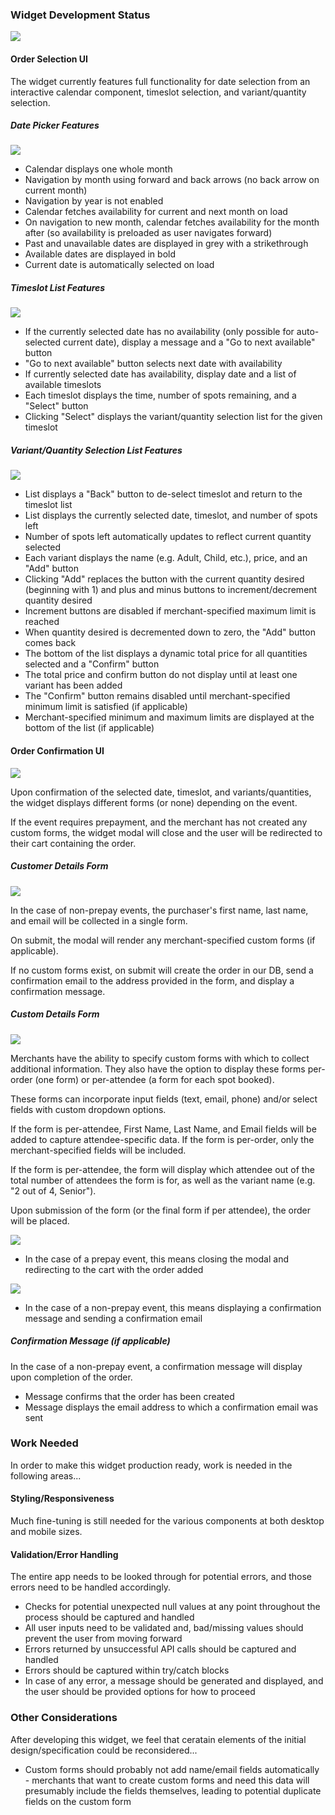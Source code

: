 ### Widget Development Status

![](https://www.dropbox.com/s/vzs85p2jhbefd6l/opening_modal.gif?raw=1)

#### Order Selection UI
The widget currently features full functionality for date selection from an interactive calendar component, timeslot selection, and variant/quantity selection.

##### Date Picker Features
![](https://www.dropbox.com/s/xz0b2mt9cfg93rj/calendar_cu.gif?raw=1)
* Calendar displays one whole month
* Navigation by month using forward and back arrows (no back arrow on current month)
* Navigation by year is not enabled
* Calendar fetches availability for current and next month on load
* On navigation to new month, calendar fetches availability for the month after (so availability is preloaded as user navigates forward)
* Past and unavailable dates are displayed in grey with a strikethrough
* Available dates are displayed in bold
* Current date is automatically selected on load

##### Timeslot List Features
![](https://www.dropbox.com/s/1l6elgc0hesem4l/date_selection.gif?raw=1)
* If the currently selected date has no availability (only possible for auto-selected current date), display a message and a "Go to next available" button
* "Go to next available" button selects next date with availability
* If currently selected date has availability, display date and a list of available timeslots
* Each timeslot displays the time, number of spots remaining, and a "Select" button
* Clicking "Select" displays the variant/quantity selection list for the given timeslot

##### Variant/Quantity Selection List Features
![](https://www.dropbox.com/s/hvibrchnpzosd7n/variant_selection_cu.gif?raw=1)
* List displays a "Back" button to de-select timeslot and return to the timeslot list
* List displays the currently selected date, timeslot, and number of spots left
* Number of spots left automatically updates to reflect current quantity selected
* Each variant displays the name (e.g. Adult, Child, etc.), price, and an "Add" button
* Clicking "Add" replaces the button with the current quantity desired (beginning with 1) and plus and minus buttons to increment/decrement quantity desired
* Increment buttons are disabled if merchant-specified maximum limit is reached
* When quantity desired is decremented down to zero, the "Add" button comes back
* The bottom of the list displays a dynamic total price for all quantities selected and a "Confirm" button
* The total price and confirm button do not display until at least one variant has been added
* The "Confirm" button remains disabled until merchant-specified minimum limit is satisfied (if applicable)
* Merchant-specified minimum and maximum limits are displayed at the bottom of the list (if applicable)

#### Order Confirmation UI
![](https://www.dropbox.com/s/89tkiyxpxzfj77a/CalendarFlowChart.png?raw=1)

Upon confirmation of the selected date, timeslot, and variants/quantities, the widget displays different forms (or none) depending on the event.

If the event requires prepayment, and the merchant has not created any custom forms, the widget modal will close and the user will be redirected to their cart containing the order.

##### Customer Details Form
![](https://www.dropbox.com/s/t0cvfv1v9m081a1/customer_info_small.png?raw=1)

In the case of non-prepay events, the purchaser's first name, last name, and email will be collected in a single form.

On submit, the modal will render any merchant-specified custom forms (if applicable).

If no custom forms exist, on submit will create the order in our DB, send a confirmation email to the address provided in the form, and display a confirmation message.

##### Custom Details Form
![](https://www.dropbox.com/s/ea2rzfqwt24si6j/custom_order_details_small.png?raw=1)

Merchants have the ability to specify custom forms with which to collect additional information. They also have the option to display these forms per-order (one form) or per-attendee (a form for each spot booked).

These forms can incorporate input fields (text, email, phone) and/or select fields with custom dropdown options.

If the form is per-attendee, First Name, Last Name, and Email fields will be added to capture attendee-specific data. If the form is per-order, only the merchant-specified fields will be included.

If the form is per-attendee, the form will display which attendee out of the total number of attendees the form is for, as well as the variant name (e.g. "2 out of 4, Senior").

Upon submission of the form (or the final form if per attendee), the order will be placed.

![](https://www.dropbox.com/s/jqo6ysem26neh6j/add_to_cart.gif?raw=1)

* In the case of a prepay event, this means closing the modal and redirecting to the cart with the order added

![](https://www.dropbox.com/s/lbhsip443dfy21o/free_confirmation.gif?raw=1)

* In the case of a non-prepay event, this means displaying a confirmation message and sending a confirmation email

##### Confirmation Message (if applicable)

In the case of a non-prepay event, a confirmation message will display upon completion of the order.

* Message confirms that the order has been created
* Message displays the email address to which a confirmation email was sent

### Work Needed
In order to make this widget production ready, work is needed in the following areas...

#### Styling/Responsiveness
Much fine-tuning is still needed for the various components at both desktop and mobile sizes.

#### Validation/Error Handling
The entire app needs to be looked through for potential errors, and those errors need to be handled accordingly.

* Checks for potential unexpected null values at any point throughout the process should be captured and handled
* All user inputs need to be validated and, bad/missing values should prevent the user from moving forward
* Errors returned by unsuccessful API calls should be captured and handled
* Errors should be captured within try/catch blocks
* In case of any error, a message should be generated and displayed, and the user should be provided options for how to proceed

### Other Considerations
After developing this widget, we feel that ceratain elements of the initial design/specification could be reconsidered...

* Custom forms should probably not add name/email fields automatically - merchants that want to create custom forms and need this data will presumably include the fields themselves, leading to potential duplicate fields on the custom form

